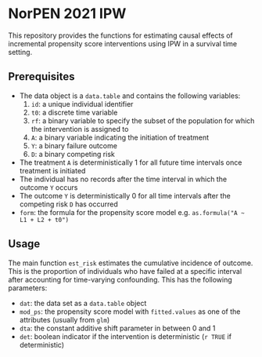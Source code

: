 # NorPEN 2021 IPW
This repository provides the functions for estimating causal effects of incremental propensity score interventions using IPW in a survival time setting.

## Prerequisites
* The data object is a `data.table` and contains the following variables:
    1. `id`: a unique individual identifier
    2. `t0`: a discrete time variable
    3. `rf`: a binary variable to specify the subset of the population for which the intervention is assigned to
    4. `A`: a binary variable indicating the initiation of treatment
    6. `Y`: a binary failure outcome
    7. `D`: a binary competing risk
* The treatment `A` is deterministically 1 for all future time intervals once treatment is initiated
* The individual has no records after the time interval in which the outcome `Y` occurs
* The outcome `Y` is deterministically 0 for all time intervals after the competing risk `D` has occurred
* `form`: the formula for the propensity score model e.g. `as.formula("A ~ L1 + L2 + t0")`

## Usage
The main function `est_risk` estimates the cumulative incidence of outcome. This is the proportion of individuals who have failed at a specific interval after accounting for time-varying confounding. This has the following parameters:
* `dat`: the data set as a `data.table` object
* `mod_ps`: the propensity score model with `fitted.values` as one of the attributes (usually from `glm`)
* `dta`: the constant additive shift parameter in between 0 and 1
* `det`: boolean indicator if the intervention is deterministic (`r TRUE` if deterministic)
